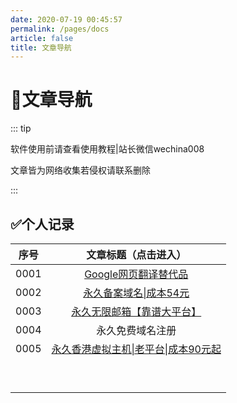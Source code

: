 ```yaml
---
date: 2020-07-19 00:45:57
permalink: /pages/docs
article: false
title: 文章导航
---
```


# 💋文章导航

::: tip

软件使用前请查看使用教程|站长微信wechina008

文章皆为网络收集若侵权请联系删除

:::

## ✅个人记录

| 序号 |        文章标题（点击进入）        |
| :--: | :--------------------: |
| 0001 | [Google网页翻译替代品](/pages/fanyi/) |
| 0002 | [永久备案域名\|成本54元](https://mp.weixin.qq.com/s/6qqk0YBvsVJMVbnc-b3_Rw) |
| 0003 | [永久无限邮箱【靠谱大平台】](https://mp.weixin.qq.com/s/6qqk0YBvsVJMVbnc-b3_Rw) |
| 0004 | 永久免费域名注册 |
| 0005 | [永久香港虚拟主机\|老平台\|成本90元起](/pages/3vhost/) |
|      |                      |
|      |                      |
|      |                      |
|      |                      |
|      |                      |
|      |                      |
|      |                      |
|      |                      |
|      |                      |
